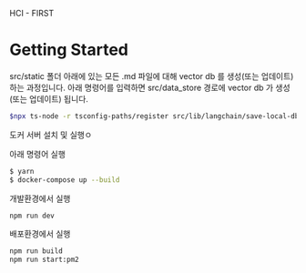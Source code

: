 HCI - FIRST

# Getting Started

src/static 폴더 아래에 있는 모든 .md 파일에 대해 vector db 를 생성(또는 업데이트) 하는 과정입니다. 아래 명령어를 입력하면 src/data_store 경로에 vector db 가 생성(또는 업데이트) 됩니다.

```bash
$npx ts-node -r tsconfig-paths/register src/lib/langchain/save-local-db.ts
```

도커 서버 설치 및 실행ㅇ

아래 명령어 실행

```bash
$ yarn
$ docker-compose up --build
```

개발환경에서 실행

```bash
npm run dev
```

배포환경에서 실행

```bash
npm run build
npm run start:pm2
```

